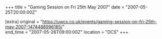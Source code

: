 +++
title = "Gaming Session on Fri 25th May 2007"
date = "2007-05-25T20:00:00Z"

[extra]
original = "https://uwcs.co.uk/events/gaming-session-on-fri-25th-may-2007-1474488996185/"    
end_time = "2007-05-26T09:00:00Z"
location = "DCS"
+++



